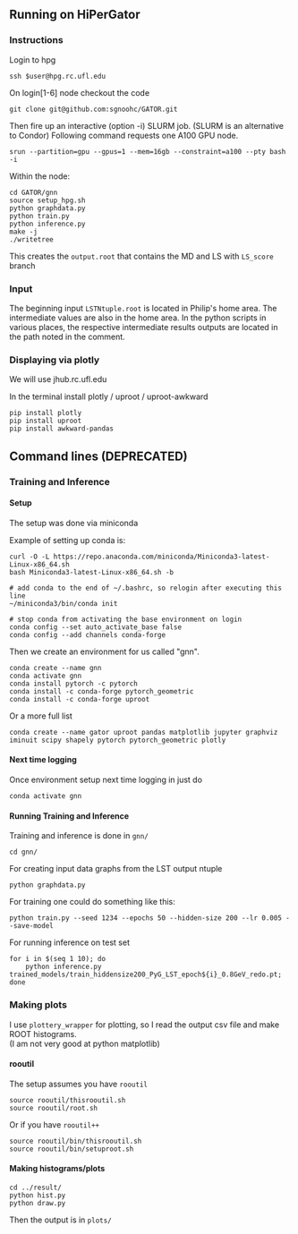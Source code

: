
## Running on HiPerGator

### Instructions

Login to hpg

    ssh $user@hpg.rc.ufl.edu

On login[1-6] node checkout the code

    git clone git@github.com:sgnoohc/GATOR.git

Then fire up an interactive (option -i) SLURM job. (SLURM is an alternative to Condor)
Following command requests one A100 GPU node.

    srun --partition=gpu --gpus=1 --mem=16gb --constraint=a100 --pty bash -i

Within the node:

    cd GATOR/gnn
    source setup_hpg.sh
    python graphdata.py
    python train.py
    python inference.py
    make -j
    ./writetree

This creates the `output.root` that contains the MD and LS with `LS_score` branch

### Input

The beginning input ```LSTNtuple.root``` is located in Philip's home area.
The intermediate values are also in the home area.
In the python scripts in various places, the respective intermediate results outputs are located in the path noted in the comment. 

### Displaying via plotly

We will use jhub.rc.ufl.edu

In the terminal install plotly / uproot / uproot-awkward

    pip install plotly
    pip install uproot
    pip install awkward-pandas

## Command lines (DEPRECATED)

### Training and Inference

#### Setup

The setup was done via miniconda

Example of setting up conda is:

    curl -O -L https://repo.anaconda.com/miniconda/Miniconda3-latest-Linux-x86_64.sh
    bash Miniconda3-latest-Linux-x86_64.sh -b 
    
    # add conda to the end of ~/.bashrc, so relogin after executing this line
    ~/miniconda3/bin/conda init
    
    # stop conda from activating the base environment on login
    conda config --set auto_activate_base false
    conda config --add channels conda-forge

Then we create an environment for us called "gnn".

    conda create --name gnn
    conda activate gnn
    conda install pytorch -c pytorch
    conda install -c conda-forge pytorch_geometric
    conda install -c conda-forge uproot

Or a more full list

    conda create --name gator uproot pandas matplotlib jupyter graphviz iminuit scipy shapely pytorch pytorch_geometric plotly

#### Next time logging

Once environment setup next time logging in just do

    conda activate gnn

#### Running Training and Inference

Training and inference is done in ```gnn/```

    cd gnn/

For creating input data graphs from the LST output ntuple

    python graphdata.py

For training one could do something like this:

    python train.py --seed 1234 --epochs 50 --hidden-size 200 --lr 0.005 --save-model

For running inference on test set

    for i in $(seq 1 10); do
        python inference.py trained_models/train_hiddensize200_PyG_LST_epoch${i}_0.8GeV_redo.pt;
    done

### Making plots

I use ```plottery_wrapper``` for plotting, so I read the output csv file and make ROOT histograms.  
(I am not very good at python matplotlib)  

#### rooutil

The setup assumes you have ```rooutil```

    source rooutil/thisrooutil.sh
    source rooutil/root.sh

Or if you have ```rooutil++```

    source rooutil/bin/thisrooutil.sh
    source rooutil/bin/setuproot.sh

#### Making histograms/plots

    cd ../result/
    python hist.py
    python draw.py

Then the output is in ```plots/```
